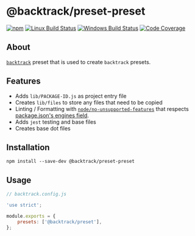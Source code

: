 # @backtrack/preset-preset

[![npm](https://img.shields.io/npm/v/@backtrack/preset-preset.svg?label=npm%20version)](https://www.npmjs.com/package/@backtrack/preset-preset)
[![Linux Build Status](https://img.shields.io/circleci/project/github/chrisblossom/backtrack-preset-preset/master.svg?label=linux%20build)](https://circleci.com/gh/chrisblossom/backtrack-preset-preset/tree/master)
[![Windows Build Status](https://img.shields.io/appveyor/ci/chrisblossom/backtrack-preset-preset/master.svg?label=windows%20build)](https://ci.appveyor.com/project/chrisblossom/backtrack-preset-preset/branch/master)
[![Code Coverage](https://img.shields.io/coveralls/github/chrisblossom/backtrack-preset-preset/master.svg)](https://coveralls.io/github/chrisblossom/backtrack-preset-preset?branch=master)

## About

[`backtrack`](https://github.com/chrisblossom/backtrack) preset that is used to create `backtrack` presets.

## Features

*   Adds `lib/PACKAGE-ID.js` as project entry file
*   Creates `lib/files` to store any files that need to be copied
*   Linting / Formatting with [`node/no-unsupported-features`](https://github.com/mysticatea/eslint-plugin-node/blob/master/docs/rules/no-unsupported-features.md) that respects [package.json's engines field](https://docs.npmjs.com/files/package.json#engines).
*   Adds `jest` testing and base files
*   Creates base dot files

## Installation

`npm install --save-dev @backtrack/preset-preset`

## Usage

```js
// backtrack.config.js

'use strict';

module.exports = {
    presets: ['@backtrack/preset'],
};
```
